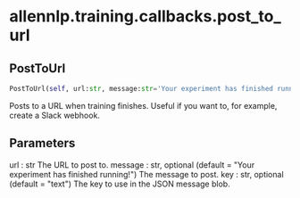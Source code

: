 # allennlp.training.callbacks.post_to_url

## PostToUrl
```python
PostToUrl(self, url:str, message:str='Your experiment has finished running!', key:str='text') -> None
```

Posts to a URL when training finishes. Useful if you want to,
for example, create a Slack webhook.

Parameters
----------
url : str
    The URL to post to.
message : str, optional (default = "Your experiment has finished running!")
    The message to post.
key : str, optional (default = "text")
    The key to use in the JSON message blob.


